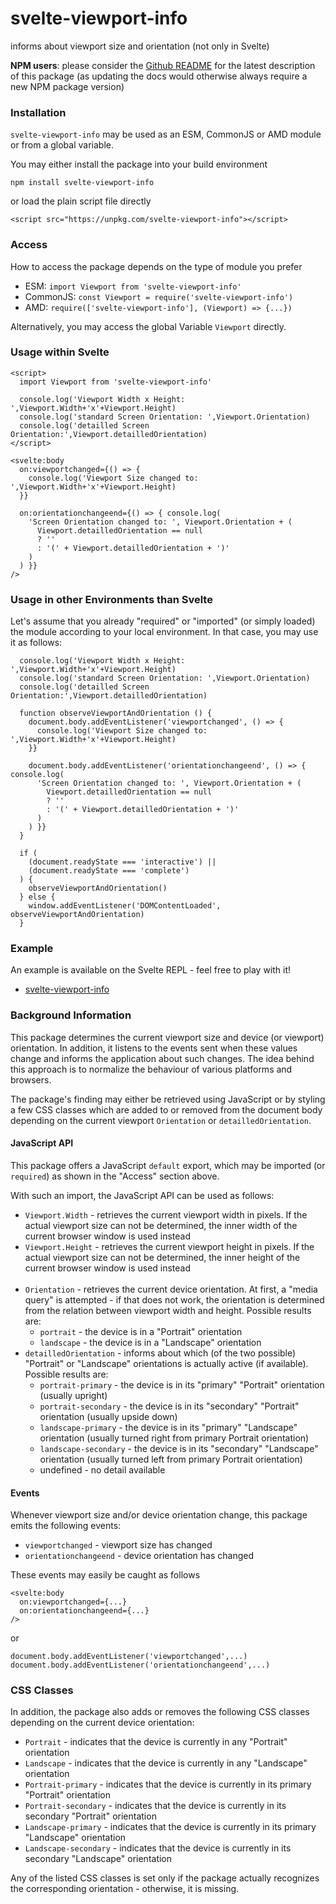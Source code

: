# svelte-viewport-info #

informs about viewport size and orientation (not only in Svelte)

**NPM users**: please consider the [Github README](https://github.com/rozek/svelte-viewport-info/blob/main/README.md) for the latest description of this package (as updating the docs would otherwise always require a new NPM package version)

### Installation ###

`svelte-viewport-info` may be used as an ESM, CommonJS or AMD module or from a global variable.

You may either install the package into your build environment

```
npm install svelte-viewport-info
```

or load the plain script file directly

```
<script src="https://unpkg.com/svelte-viewport-info"></script>
```

### Access ###

How to access the package depends on the type of module you prefer

* ESM: `import Viewport from 'svelte-viewport-info'`
* CommonJS: `const Viewport = require('svelte-viewport-info')`
* AMD: `require(['svelte-viewport-info'], (Viewport) => {...})`

Alternatively, you may access the global Variable `Viewport` directly.

### Usage within Svelte ###

```
<script>
  import Viewport from 'svelte-viewport-info'

  console.log('Viewport Width x Height:     ',Viewport.Width+'x'+Viewport.Height)
  console.log('standard Screen Orientation: ',Viewport.Orientation)
  console.log('detailled Screen Orientation:',Viewport.detailledOrientation)
</script>

<svelte:body
  on:viewportchanged={() => {
    console.log('Viewport Size changed to: ',Viewport.Width+'x'+Viewport.Height)
  }}
  
  on:orientationchangeend={() => { console.log(
    'Screen Orientation changed to: ', Viewport.Orientation + (
      Viewport.detailledOrientation == null
      ? ''
      : '(' + Viewport.detailledOrientation + ')'
    )
  ) }}
/>
```

### Usage in other Environments than Svelte ###

Let's assume that you already "required" or "imported" (or simply loaded) the module according to your local environment. In that case, you may use it as follows:

```
  console.log('Viewport Width x Height:     ',Viewport.Width+'x'+Viewport.Height)
  console.log('standard Screen Orientation: ',Viewport.Orientation)
  console.log('detailled Screen Orientation:',Viewport.detailledOrientation)

  function observeViewportAndOrientation () {
    document.body.addEventListener('viewportchanged', () => {
      console.log('Viewport Size changed to: ',Viewport.Width+'x'+Viewport.Height)
    }}
  
    document.body.addEventListener('orientationchangeend', () => { console.log(
      'Screen Orientation changed to: ', Viewport.Orientation + (
        Viewport.detailledOrientation == null
        ? ''
        : '(' + Viewport.detailledOrientation + ')'
      )
    ) }}
  }
  
  if (
    (document.readyState === 'interactive') ||
    (document.readyState === 'complete')
  ) {
    observeViewportAndOrientation()
  } else {
    window.addEventListener('DOMContentLoaded', observeViewportAndOrientation)
  }
```

### Example ###

An example is available on the Svelte REPL - feel free to play with it!

* [svelte-viewport-info](https://svelte.dev/repl/84ad979c06e84c5e8a98933554ab49c6)

### Background Information ###

This package determines the current viewport size and device (or viewport) orientation. In addition, it listens to the events sent when these values change and informs the application about such changes. The idea behind this approach is to normalize the behaviour of various platforms and browsers.

The package's finding may either be retrieved using JavaScript or by styling a few CSS classes which are added to or removed from the document body depending on the current viewport `Orientation` or `detailledOrientation`.

#### JavaScript API ####

This package offers a JavaScript `default` export, which may be imported (or `required`) as shown in the "Access" section above.

With such an import, the JavaScript API can be used as follows:

* `Viewport.Width` - retrieves the current viewport width in pixels. If the actual viewport size can not be determined, the inner width of the current browser window is used instead
* `Viewport.Height` - retrieves the current viewport height in pixels. If the actual viewport size can not be determined, the inner height of the current browser window is used instead<br>&nbsp;<br>
* `Orientation` - retrieves the current device orientation. At first, a "media query" is attempted - if that does not work, the orientation is determined from the relation between viewport width and height. Possible results are:
  * `portrait` - the device is in a "Portrait" orientation
  * `landscape` - the device is in a "Landscape" orientation
* `detailledOrientation` - informs about which (of the two possible) "Portrait" or "Landscape" orientations is actually active (if available). Possible results are:
  * `portrait-primary` - the device is in its "primary" "Portrait" orientation (usually upright)
  * `portrait-secondary` - the device is in its "secondary" "Portrait" orientation (usually upside down)
  * `landscape-primary` - the device is in its "primary" "Landscape" orientation (usually turned right from primary Portrait orientation)
  * `landscape-secondary` - the device is in its "secondary" "Landscape" orientation (usually turned left from primary Portrait orientation)
  * undefined - no detail available

#### Events ####

Whenever viewport size and/or device orientation change, this package emits the following events:

* `viewportchanged` - viewport size has changed
* `orientationchangeend` - device orientation has changed

These events may easily be caught as follows

```
<svelte:body
  on:viewportchanged={...}
  on:orientationchangeend={...}
/>
```

or

```
document.body.addEventListener('viewportchanged',...)
document.body.addEventListener('orientationchangeend',...)
```

### CSS Classes ###

In addition, the package also adds or removes the following CSS classes depending on the current device orientation:

* `Portrait` - indicates that the device is currently in any "Portrait" orientation
* `Landscape` - indicates that the device is currently in any "Landscape" orientation
* `Portrait-primary` - indicates that the device is currently in its primary "Portrait" orientation
* `Portrait-secondary` - indicates that the device is currently in its secondary "Portrait" orientation
* `Landscape-primary` - indicates that the device is currently in its primary "Landscape" orientation
* `Landscape-secondary` - indicates that the device is currently in its secondary "Landscape" orientation

Any of the listed CSS classes is set only if the package actually recognizes the corresponding orientation - otherwise, it is missing.
